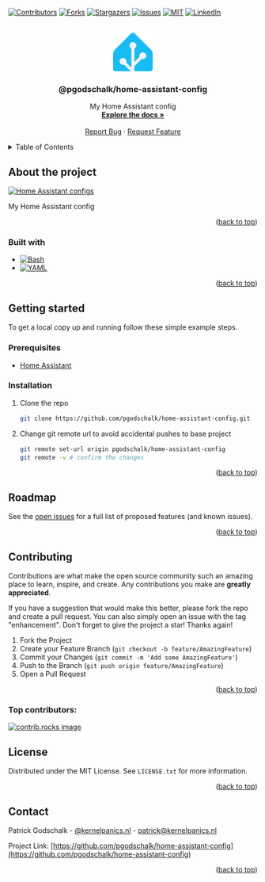 <!-- markdownlint-disable -->

<a id="readme-top"></a>

<!-- PROJECT SHIELDS -->

[![Contributors][contributors-shield]][contributors-url]
[![Forks][forks-shield]][forks-url]
[![Stargazers][stars-shield]][stars-url]
[![Issues][issues-shield]][issues-url]
[![MIT][license-shield]][license-url]
[![LinkedIn][linkedin-shield]][linkedin-url]

<!-- PROJECT LOGO -->
<br />
<div align="center">
  <a href="https://github.com/pgodschalk/home-assistant-config">
    <img src="images/logo.png" alt="Logo" width="80" height="80">
  </a>

<h3 align="center">@pgodschalk/home-assistant-config</h3>

  <p align="center">
    My Home Assistant config
    <br />
    <a href="https://github.com/pgodschalk/home-assistant-config/blob/main/README.md"><strong>Explore the docs »</strong></a>
    <br />
    <br />
    <a href="https://github.com/pgodschalk/home-assistant-config/issues/new?labels=bug&template=bug-report---.md">Report Bug</a>
    ·
    <a href="https://github.com/pgodschalk/home-assistant-config/issues/new?labels=enhancement&template=feature-request---.md">Request Feature</a>
  </p>
</div>

<!-- TABLE OF CONTENTS -->
<details>
  <summary>Table of Contents</summary>
  <ol>
    <li>
      <a href="#about-the-project">About the project</a>
      <ul>
        <li><a href="#built-with">Built with</a></li>
      </ul>
    </li>
    <li>
      <a href="#getting-started">Getting started</a>
      <ul>
        <li><a href="#prerequisites">Prerequisites</a></li>
        <li><a href="#installation">Installation</a></li>
      </ul>
    </li>
    <li><a href="#roadmap">Roadmap</a></li>
    <li><a href="#contributing">Contributing</a></li>
    <li><a href="#license">License</a></li>
    <li><a href="#contact">Contact</a></li>
  </ol>
</details>

<!-- ABOUT THE PROJECT -->

## About the project

[![Home Assistant configs][product-screenshot]](https://github.com/pgodschalk/home-assistant-config)

My Home Assistant config

<p align="right">(<a href="#readme-top">back to top</a>)</p>

### Built with

- [![Bash][bash]][bash-url]
- [![YAML][yaml]][yaml-url]

<p align="right">(<a href="#readme-top">back to top</a>)</p>

<!-- GETTING STARTED -->

## Getting started

To get a local copy up and running follow these simple example steps.

### Prerequisites

- [Home Assistant](https://www.home-assistant.io)

### Installation

1. Clone the repo
   ```sh
   git clone https://github.com/pgodschalk/home-assistant-config.git
   ```
2. Change git remote url to avoid accidental pushes to base project
   ```sh
   git remote set-url origin pgodschalk/home-assistant-config
   git remote -v # confirm the changes
   ```

<p align="right">(<a href="#readme-top">back to top</a>)</p>

<!-- ROADMAP -->

## Roadmap

See the [open issues](https://github.com/pgodschalk/home-assistant-config/issues) for a full list of proposed features (and known issues).

<p align="right">(<a href="#readme-top">back to top</a>)</p>

<!-- CONTRIBUTING -->

## Contributing

Contributions are what make the open source community such an amazing place to learn, inspire, and create. Any contributions you make are **greatly appreciated**.

If you have a suggestion that would make this better, please fork the repo and create a pull request. You can also simply open an issue with the tag "enhancement".
Don't forget to give the project a star! Thanks again!

1. Fork the Project
2. Create your Feature Branch (`git checkout -b feature/AmazingFeature`)
3. Commit your Changes (`git commit -m 'Add some AmazingFeature'`)
4. Push to the Branch (`git push origin feature/AmazingFeature`)
5. Open a Pull Request

<p align="right">(<a href="#readme-top">back to top</a>)</p>

### Top contributors:

<a href="https://github.com/pgodschalk/home-assistant-config/graphs/contributors">
  <img src="https://contrib.rocks/image?repo=pgodschalk/home-assistant-config" alt="contrib.rocks image" />
</a>

<!-- LICENSE -->

## License

Distributed under the MIT License. See `LICENSE.txt` for more information.

<p align="right">(<a href="#readme-top">back to top</a>)</p>

<!-- CONTACT -->

## Contact

Patrick Godschalk - [@kernelpanics.nl](https://bsky.app/profile/kernelpanics.nl) - patrick@kernelpanics.nl

Project Link: [https://github.com/pgodschalk/home-assistant-config](https://github.com/pgodschalk/home-assistant-config)

<p align="right">(<a href="#readme-top">back to top</a>)</p>

<!-- MARKDOWN LINKS & IMAGES -->
<!-- https://www.markdownguide.org/basic-syntax/#reference-style-links -->

[contributors-shield]: https://img.shields.io/github/contributors/pgodschalk/home-assistant-config.svg?style=for-the-badge
[contributors-url]: https://github.com/pgodschalk/home-assistant-config/graphs/contributors
[forks-shield]: https://img.shields.io/github/forks/pgodschalk/home-assistant-config.svg?style=for-the-badge
[forks-url]: https://github.com/pgodschalk/home-assistant-config/network/members
[stars-shield]: https://img.shields.io/github/stars/pgodschalk/home-assistant-config.svg?style=for-the-badge
[stars-url]: https://github.com/pgodschalk/home-assistant-config/stargazers
[issues-shield]: https://img.shields.io/github/issues/pgodschalk/home-assistant-config.svg?style=for-the-badge
[issues-url]: https://github.com/pgodschalk/home-assistant-config/issues
[license-shield]: https://img.shields.io/github/license/pgodschalk/home-assistant-config?style=for-the-badge
[license-url]: https://github.com/pgodschalk/home-assistant-config/blob/main/LICENSE.txt
[linkedin-shield]: https://img.shields.io/badge/-LinkedIn-black.svg?style=for-the-badge&logo=linkedin&colorB=555
[linkedin-url]: https://linkedin.com/in/patrick-godschalk
[product-screenshot]: images/screenshot.gif
[bash]: https://img.shields.io/badge/gnubash-4EAA25?style=for-the-badge&logo=gnubash&logoColor=white
[bash-url]: https://www.gnu.org/software/bash/
[yaml]: https://img.shields.io/badge/yaml-CB171E?style=for-the-badge&logo=yaml&logoColor=white
[yaml-url]: https://yaml.org
